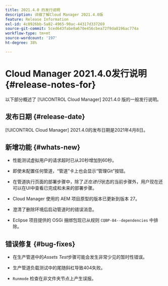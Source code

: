 ```yaml
---
title: 2021.4.0 的发行说明
description: 详细了解Cloud Manager 2021.4.0版
feature: Release Information
exl-id: 4c8926bb-5a82-4965-90ac-44317d337269
source-git-commit: 5ced643fabe0a670e456cbea72f9da8196ac774a
workflow-type: tm+mt
source-wordcount: '197'
ht-degree: 38%

---
```


# Cloud Manager 2021.4.0发行说明 {#release-notes-for}

以下部分概述了 [!UICONTROL Cloud Manager] 2021.4.0 版的一般发行说明。

## 发布日期 {#release-date}

[!UICONTROL Cloud Manager] 2021.4.0的发布日期是2021年4月8日。

## 新增功能 {#whats-new}

* 性能测试虚拟用户的请求超时已从20秒增加到60秒。

* 即使未配置任何管道，“管道”卡上也会显示“管理Git”按钮。

* 在管道执行页面的部署步骤中，除了&#x200B;*正在进行*&#x200B;状态的当前步骤外，用户现在还可以在UI中查看已完成和未来的部署步骤。

* Cloud Manager 使用的 AEM 项目原型的版本已更新到版本 27。

* 澄清了删除环境后启动管道时的错误消息。

* Eclipse 项目提供的 OSGi 捆绑包现已从规则 `CQBP-84--dependencies` 中排除。

## 错误修复 {#bug-fixes}

* 在生产管道中的&#x200B;*Assets Test*&#x200B;步骤可能会发生非常少见的暂时性错误。

* 生产管道负载测试中的尾随斜杠导致404失败。

* `Runmode` 检查在非文件夹节点上产生误报。
